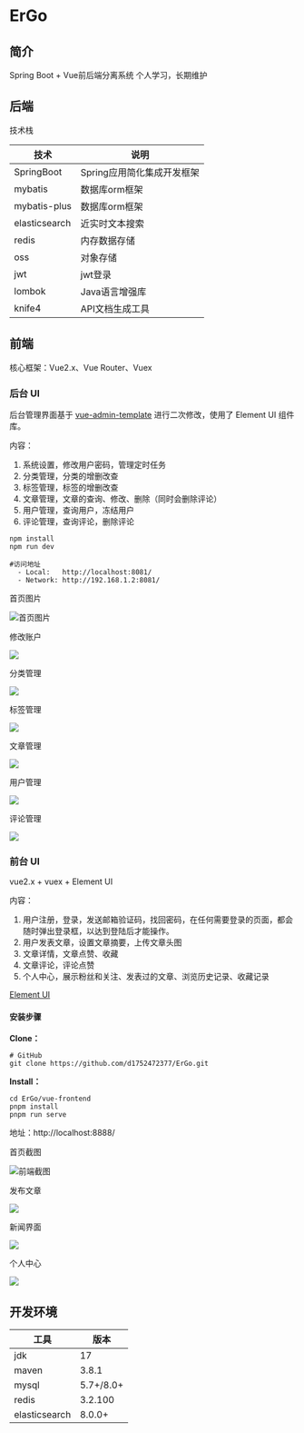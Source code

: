 # ErGo

## 简介

Spring Boot + Vue前后端分离系统
个人学习，长期维护

## 后端

技术栈

| 技术          | 说明                       |
| ------------- | -------------------------- |
| SpringBoot    | Spring应用简化集成开发框架 |
| mybatis       | 数据库orm框架              |
| mybatis-plus  | 数据库orm框架              |
| elasticsearch | 近实时文本搜索             |
| redis         | 内存数据存储               |
| oss           | 对象存储                   |
| jwt           | jwt登录                    |
| lombok        | Java语言增强库             |
| knife4        | API文档生成工具            |

## 前端

核心框架：Vue2.x、Vue Router、Vuex

### 后台 UI

后台管理界面基于 [vue-admin-template](https://github.com/PanJiaChen/vue-admin-template) 进行二次修改，使用了 Element UI 组件库。

内容：

1. 系统设置，修改用户密码，管理定时任务
2. 分类管理，分类的增删改查
3. 标签管理，标签的增删改查
4. 文章管理，文章的查询、修改、删除（同时会删除评论）
5. 用户管理，查询用户，冻结用户
6. 评论管理，查询评论，删除评论

```shell
npm install
npm run dev
```

```
#访问地址
  - Local:   http://localhost:8081/
  - Network: http://192.168.1.2:8081/
```

首页图片

![首页图片](https://p.sda1.dev/16/29e5109d4bb6e203f9cde610391ce168/后台首页.png)

修改账户

![](https://p.sda1.dev/16/1fa121dc3eaad15226e2f1874fba6d72/后台修改账户.png)

分类管理

![](https://p.sda1.dev/16/577380359ba27d2c8201ded1722b4b10/后台分类.png)

标签管理

![](https://p.sda1.dev/16/d7dbba717d97c9e28f080c4cd4549aab/后台标签.png)

文章管理

![](https://p.sda1.dev/16/23f0dde3266d5e06ef997dade39fdc7f/后台文章.png)

用户管理

![](https://p.sda1.dev/16/af436fef9adb55784159c6996757a69e/后台用户.png)

评论管理

![](https://p.sda1.dev/16/b38bfce0d6fcb86b577b1d42c8b3331d/后台评论.png)



### 前台 UI

vue2.x + vuex + Element UI

内容：

1. 用户注册，登录，发送邮箱验证码，找回密码，在任何需要登录的页面，都会随时弹出登录框，以达到登陆后才能操作。
2. 用户发表文章，设置文章摘要，上传文章头图
3. 文章详情，文章点赞、收藏
4. 文章评论，评论点赞
5. 个人中心，展示粉丝和关注、发表过的文章、浏览历史记录、收藏记录

[Element UI](https://github.com/ElemeFE/element)

#### 安装步骤

**Clone：**

```shell
# GitHub
git clone https://github.com/d1752472377/ErGo.git
```

**Install：**

```
cd ErGo/vue-frontend
pnpm install
pnpm run serve
```

地址：http://localhost:8888/

首页截图

![前端截图](https://p.sda1.dev/16/060fc1cf004b9a873955944e24f86fd1/Snipaste_2024-03-08_01-10-28.png)

发布文章

![](https://p.sda1.dev/16/52af92cf2e766bd7136f8140738c8d1e/Snipaste_2024-03-08_01-15-33.png)

新闻界面

![](https://p.sda1.dev/16/743f227903101868268753466b626e96/新闻界面.png)

个人中心

![](https://p.sda1.dev/16/62e73248b701362d8ff0d981af76e38d/个人界面.png)

## 开发环境

| 工具          | 版本      |
| ------------- | --------- |
| jdk           | 17        |
| maven         | 3.8.1     |
| mysql         | 5.7+/8.0+ |
| redis         | 3.2.100   |
| elasticsearch | 8.0.0+    |

